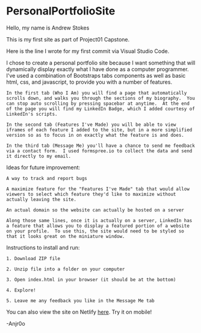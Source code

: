 # PersonalPortfolioSite
Hello, my name is Andrew Stokes

This is my first site as part of Project01 Capstone.

Here is the line I wrote for my first commit via Visual Studio Code.

I chose to create a personal portfolio site because I want something that will dynamically display exactly what I have done as a computer programmer.  I've used a combination of Bootstraps tabs components as well as basic html, css, and javascript, to provide you with a number of features.

    In the first tab (Who I Am) you will find a page that automatically scrolls down, and walks you through the sections of my biography.  You can stop auto scrolling by pressing spacebar at anytime.  At the end of the page you will find my LinkedIn Badge, which I added courtesy of LinkedIn's scripts.

    In the second tab (Features I've Made) you will be able to view iframes of each feature I added to the site, but in a more simplified version so as to focus in on exactly what the feature is and does.

    In the third tab (Message Me) you'll have a chance to send me feedback via a contact form.  I used formspree.io to collect the data and send it directly to my email.

Ideas for future improvement:

    A way to track and report bugs

    A maximize feature for the "Features I've Made" tab that would allow viewers to select which feature they'd like to maximize without actually leaving the site.

    An actual domain so the website can actually be hosted on a server

    Along those same lines, once it is actually on a server, LinkedIn has a feature that allows you to display a featured portion of a website on your profile.  To use this, the site would need to be styled so that it looks great on the miniature window.

Instructions to install and run:

    1. Download ZIP file

    2. Unzip file into a folder on your computer

    3. Open index.html in your browser (it should be at the bottom)

    4. Explore!

    5. Leave me any feedback you like in the Message Me tab

You can also view the site on Netlify [here](https://anjr0o.netlify.com).  Try it on mobile!

-Anjr0o
